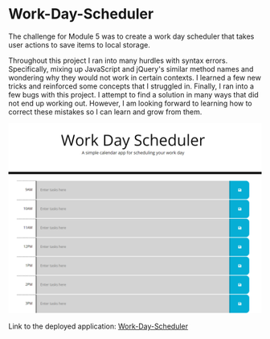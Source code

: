 # Work-Day-Scheduler

The challenge for Module 5 was to create a work day scheduler that takes user actions to save items to local storage. 

Throughout this project I ran into many hurdles with syntax errors. Specifically, mixing up JavaScript and jQuery's similar method names and wondering why they would not work in certain contexts. I learned a few new tricks and reinforced some concepts that I struggled in. Finally, I ran into a few bugs with this project. I attempt to find a solution in many ways that did not end up working out. However, I am looking forward to learning how to correct these mistakes so I can learn and grow from them.

![Screenshot of the live site.](/Assets/images/Work-day-scheduler.png)

Link to the deployed application: 
[Work-Day-Scheduler](https://tdevans97.github.io/Work-Day-Scheduler/)
